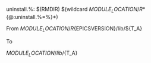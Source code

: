 uninstall.%:
	$(RMDIR) $(wildcard ${MODULE_LOCATION}/R*${@:uninstall.%=%}*)


From
${MODULE_LOCATION}/R${EPICSVERSION}/lib/${T_A}

To

${MODULE_LOCATION}/lib/${T_A}
